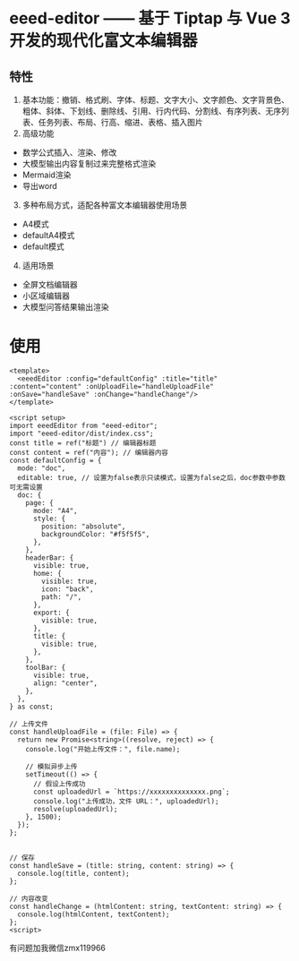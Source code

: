 # eeed-editor —— 基于 Tiptap 与 Vue 3 开发的现代化富文本编辑器

## 特性

1. 基本功能：撤销、格式刷、字体、标题、文字大小、文字颜色、文字背景色、粗体、斜体、下划线、删除线、引用、行内代码、分割线、有序列表、无序列表、任务列表、布局、行高、缩进、表格、插入图片
2. 高级功能
  - 数学公式插入、渲染、修改
  - 大模型输出内容复制过来完整格式渲染
  - Mermaid渲染
  - 导出word
3. 多种布局方式，适配各种富文本编辑器使用场景
  - A4模式
  - defaultA4模式
  - default模式
4. 适用场景
  - 全屏文档编辑器
  - 小区域编辑器
  - 大模型问答结果输出渲染

# 使用
```vue
<template>
  <eeedEditor :config="defaultConfig" :title="title" :content="content" :onUploadFile="handleUploadFile" :onSave="handleSave" :onChange="handleChange"/>
</template>

<script setup>
import eeedEditor from "eeed-editor";
import "eeed-editor/dist/index.css";
const title = ref("标题") // 编辑器标题
const content = ref("内容"); // 编辑器内容
const defaultConfig = {
  mode: "doc",
  editable: true, // 设置为false表示只读模式，设置为false之后，doc参数中参数可无需设置
  doc: {
    page: {
      mode: "A4",
      style: {
        position: "absolute",
        backgroundColor: "#f5f5f5",
      },
    },
    headerBar: {
      visible: true,
      home: {
        visible: true,
        icon: "back",
        path: "/",
      },
      export: {
        visible: true,
      },
      title: {
        visible: true,
      },
    },
    toolBar: {
      visible: true,
      align: "center",
    },
  },
} as const;

// 上传文件
const handleUploadFile = (file: File) => {
  return new Promise<string>((resolve, reject) => {
    console.log("开始上传文件：", file.name);

    // 模拟异步上传
    setTimeout(() => {
      // 假设上传成功
      const uploadedUrl = `https://xxxxxxxxxxxxxx.png`;
      console.log("上传成功，文件 URL：", uploadedUrl);
      resolve(uploadedUrl);
    }, 1500);
  });
};


// 保存
const handleSave = (title: string, content: string) => {
  console.log(title, content);
};

// 内容改变
const handleChange = (htmlContent: string, textContent: string) => {
  console.log(htmlContent, textContent);
};
<script>
```

有问题加我微信zmx119966

